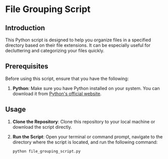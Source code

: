 # File Grouping Script

## Introduction

This Python script is designed to help you organize files in a specified directory based on their file extensions. It can be especially useful for decluttering and categorizing your files quickly.

## Prerequisites

Before using this script, ensure that you have the following:

1. **Python**: Make sure you have Python installed on your system. You can download it from [Python's official website](https://www.python.org/downloads/).

## Usage

1. **Clone the Repository**: Clone this repository to your local machine or download the script directly.

2. **Run the Script**: Open your terminal or command prompt, navigate to the directory where the script is located, and run the following command:

   ```bash
   python file_grouping_script.py
